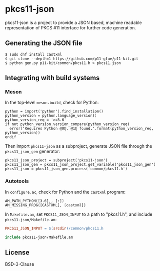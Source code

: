 # pkcs11-json

pkcs11-json is a project to provide a JSON based, machine readable
representation of PKCS #11 interface for further code generation.

## Generating the JSON file

```console
$ sudo dnf install castxml
$ git clone --depth=1 https://github.com/p11-glue/p11-kit.git
$ python gen.py p11-kit/common/pkcs11.h > pkcs11.json
```

## Integrating with build systems

### Meson

In the top-level `meson.build`, check for Python:

```meson
python = import('python').find_installation()
python_version = python.language_version()
python_version_req = '>=3.6'
if not python_version.version_compare(python_version_req)
  error('Requires Python @0@, @1@ found.'.format(python_version_req, python_version))
endif
```

Then import `pkcs11-json` as a subproject, generate JSON file through
the `pkcs11_json_gen` generator:

```meson
pkcs11_json_project = subproject('pkcs11-json')
pkcs11_json_gen = pkcs11_json_project.get_variable('pkcs11_json_gen')
pkcs11_json = pkcs11_json_gen.process('common/pkcs11.h')
```

### Autotools

In `configure.ac`, check for Python and the `castxml` program:

```autoconf
AM_PATH_PYTHON([3.6],, [:])
AM_MISSING_PROG([CASTXML], [castxml])
```

In `Makefile.am`, set `PKCS11_JSON_INPUT` to a path to "pkcs11.h", and include `pkcs11-json/Makefile.am`:

```makefile
PKCS11_JSON_INPUT = $(srcdir)/common/pkcs11.h

include pkcs11-json/Makefile.am
```

## License

BSD-3-Clause
